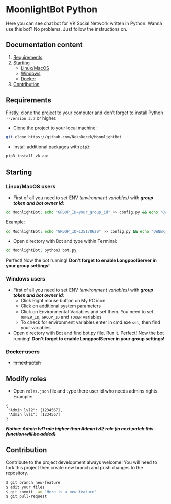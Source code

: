 # MoonlightBot Python

Here you can see chat bot for VK Social Network written in Python. Wanna use this bot? No problems. Just follow the instructions on.

## Documentation content
1. [Requirements][1]
2. [Starting][2]
    * [Linux/MacOS][3]
    * [Windows][4]
    * [~~Docker~~][5]
3. [Contribution][6]    

## Requirements
Firstly, clone the project to your computer and don't forget to install Python `--version 3.7` or higher.
* Clone the project to your local machine: <br>
```bash
git clone https://github.com/NekoDerek/MoonlightBot
```
* Install additional packages with `pip3`: <br>
```bash
pip3 install vk_api 
```
## Starting

### Linux/MacOS users
* First of all you need to set ENV _(environment variables)_ with **_group token and bot owner id_**: <br>
 ```bash
 cd MoonlightBot; echo "GROUP_ID=your_group_id" >> config.py && echo "OWNER_ID=owner_id" >> config.py && echo "TOKEN=\"your_group_token\"" >> config.py
 ```
 Example: <br>
 ```bash
 cd MoonlightBot; echo "GROUP_ID=135178620" >> config.py && echo "OWNER_ID=123456789" >> config.py && echo "TOKEN=\"dfbipvsvbuir9u34938420fehwf\"" >> config.py
 ```
* Open directory with Bot and type within Terminal: <br>
 ```bash
 cd MoonlightBot; python3 bot.py
 ```
Perfect! Now the bot running! **Don't forget to enable LongpoolServer in your group settings!**

### Windows users
* First of all you need to set ENV _(environment variables)_ with **_group token and bot owner id_**: <br>
    * Click Right mouse button on My PC icon
    * Click on additional system parameters 
    * Click on Environmental Variables and set them. You need to set `OWNER_ID`, `GROUP_ID` and `TOKEN` variables
    * To check for environment variables enter in cmd.exe `set`, then find your variables
* Open directory with Bot and find bot.py file. Run it.
Perfect! Now the bot running! **Don't forget to enable LongpoolServer in your group settings!**

### ~~Docker users~~
* ~~In next patch~~

## Modify roles
* Open `roles.json` file and type there user id who needs admins rights.
Example: <br>
```json5
{
 "Admin lvl2": [1234567],
 "Admin lvl1": [1234567]
}
```
**~~_Notice: Admin lvl1 role higher than Admin lvl2 role (in next patch this function will be added)_~~**

## Contribution
Contribute to the project development always welcome! You will need to fork this project then create new branch and push changes to the repository.<br>
```bash
$ git branch new-feature
$ edit your files
$ git commit -am 'Here is a new feature'
$ git pull-request
```
[1]:https://github.com/unurgunite/MoonlightBot#requirements
[2]:https://github.com/unurgunite/MoonlightBot#starting
[3]:https://github.com/unurgunite/MoonlightBot#linuxmacos-users
[4]:https://github.com/NekoDerek/MoonlightBot#windows-users
[5]:https://github.com/NekoDerek/MoonlightBot#docker-users
[6]:https://github.com/NekoDerek/MoonlightBot#contribution
